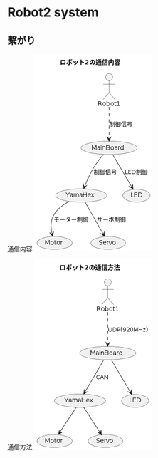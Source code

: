 # Robot2 system
## 繋がり
通信内容
![通信内容](uml/usecase/robot2_communication_detail/robot2_communication_detail.png)

通信方法
![通信方法](uml/usecase/robot2_communication_type/robot2_communication_type.png)